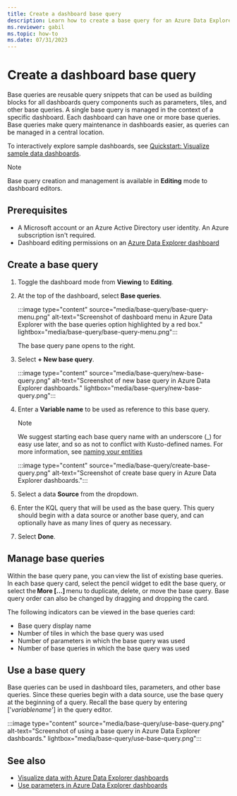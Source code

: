```yaml
---
title: Create a dashboard base query
description: Learn how to create a base query for an Azure Data Explorer dashboard
ms.reviewer: gabil
ms.topic: how-to
ms.date: 07/31/2023
---
```

# Create a dashboard base query

Base queries are reusable query snippets that can be used as building blocks for all dashboards query components such as parameters, tiles, and other base queries. A single base query is managed in the context of a specific dashboard. Each dashboard can have one or more base queries. Base queries make query maintenance in dashboards easier, as queries can be managed in a central location.

To interactively explore sample dashboards, see [Quickstart: Visualize sample data dashboards](web-ui-samples-dashboards.md).

> [!NOTE]
> Base query creation and management is available in **Editing** mode to dashboard editors.

## Prerequisites

* A Microsoft account or an Azure Active Directory user identity. An Azure subscription isn't required.
* Dashboard editing permissions on an [Azure Data Explorer dashboard](azure-data-explorer-dashboards.md)

## Create a base query

1. Toggle the dashboard mode from **Viewing** to **Editing**.
1. At the top of the dashboard, select **Base queries**.

    :::image type="content" source="media/base-query/base-query-menu.png" alt-text="Screenshot of dashboard menu in Azure Data Explorer with the base queries option highlighted by a red box." lightbox="media/base-query/base-query-menu.png":::

    The base query pane opens to the right.

1. Select **+ New base query**.

    :::image type="content" source="media/base-query/new-base-query.png" alt-text="Screenshot of new base query in Azure Data Explorer dashboards." lightbox="media/base-query/new-base-query.png":::

1. Enter a **Variable name** to be used as reference to this base query.  

    > [!NOTE]
    > We suggest starting each base query name with an underscore (_) for easy use later, and so as not to conflict with Kusto-defined names. For more information, see [naming your entities](kusto/query/schema-entities/entity-names.md#naming-your-entities-to-avoid-collisions-with-kusto-language-keywords)

    :::image type="content" source="media/base-query/create-base-query.png" alt-text="Screenshot of create base query in Azure Data Explorer dashboards.":::

1. Select a data **Source** from the dropdown.
1. Enter the KQL query that will be used as the base query. This query should begin with a data source or another base query, and can optionally have as many lines of query as necessary.
1. Select **Done**.

## Manage base queries

Within the base query pane, you can view the list of existing base queries. In each base query card, select the pencil widget to edit the base query, or select the **More [...]** menu to duplicate, delete, or move the base query. Base query order can also be changed by dragging and dropping the card.

The following indicators can be viewed in the base queries card:

* Base query display name
* Number of tiles in which the base query was used
* Number of parameters in which the base query was used
* Number of base queries in which the base query was used

## Use a base query

Base queries can be used in dashboard tiles, parameters, and other base queries. Since these queries begin with a data source, use the base query at the beginning of a query. Recall the base query by entering ['*variablename*'] in the query editor.

:::image type="content" source="media/base-query/use-base-query.png" alt-text="Screenshot of using a base query in Azure Data Explorer dashboards." lightbox="media/base-query/use-base-query.png":::

## See also

* [Visualize data with Azure Data Explorer dashboards](azure-data-explorer-dashboards.md)
* [Use parameters in Azure Data Explorer dashboards](dashboard-parameters.md)